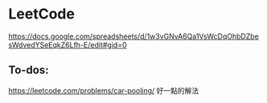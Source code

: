 # LeetCode

https://docs.google.com/spreadsheets/d/1w3vGNvA6Qa1VsWcDqOhbDZbesWdvedYSeEqkZ6Lfh-E/edit#gid=0


## To-dos:

https://leetcode.com/problems/car-pooling/ 好一點的解法
